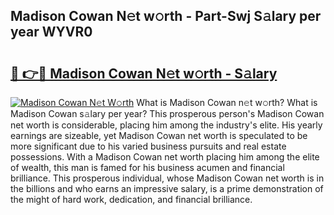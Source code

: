 ## Madison Cowan N𝚎t w𝚘rth - Part-Swj S𝚊lary per year WYVR0

# <h2><a href="http://gc0drp.nevu.top/?p=Madison+Cowan">🔗 👉🔴 Madison Cowan N𝚎t w𝚘rth - S𝚊lary</a></h2>

[![Madison Cowan N𝚎t W𝚘rth](https://i.imgur.com/Oavwk0R.jpeg)](http://gc0drp.nevu.top/?p=Madison+Cowan)
What is Madison Cowan n𝚎t w𝚘rth? What is Madison Cowan s𝚊lary per year?
This prosperous person's Madison Cowan net worth is considerable, placing him among the industry's elite. His yearly earnings are sizeable, yet Madison Cowan net worth is speculated to be more significant due to his varied business pursuits and real estate possessions. With a Madison Cowan net worth placing him among the elite of wealth, this man is famed for his business acumen and financial brilliance. This prosperous individual, whose Madison Cowan net worth is in the billions and who earns an impressive salary, is a prime demonstration of the might of hard work, dedication, and financial brilliance.
